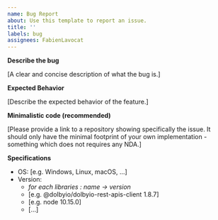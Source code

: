 ```yaml
---
name: Bug Report
about: Use this template to report an issue.
title: ''
labels: bug
assignees: FabienLavocat
---
```


**Describe the bug**

[A clear and concise description of what the bug is.]

**Expected Behavior**

[Describe the expected behavior of the feature.]

**Minimalistic code (recommended)**

[Please provide a link to a repository showing specifically the issue. It should only have the minimal footprint of your own implementation - something which does not requires any NDA.]

**Specifications**

-   OS: [e.g. Windows, Linux, macOS, ...]
-   Version:
    -   _for each libraries : name -> version_
    -   [e.g. @dolbyio/dolbyio-rest-apis-client 1.8.7]
    -   [e.g. node 10.15.0]
    -   [...]
